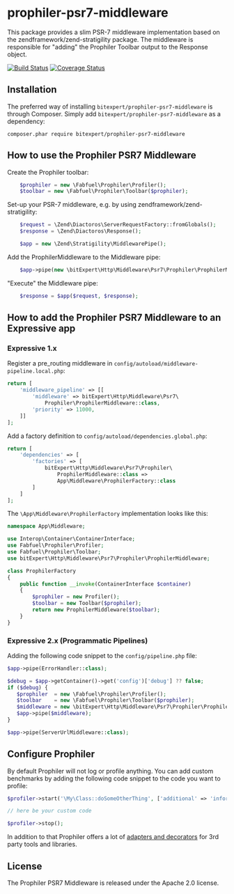 # prophiler-psr7-middleware
This package provides a slim PSR-7 middleware implementation based on the zendframework/zend-stratigility package. The
middleware is responsible for "adding" the Prophiler Toolbar output to the Response object.

[![Build Status](https://travis-ci.org/bitExpert/prophiler-psr7-middleware.svg?branch=master)](https://travis-ci.org/bitExpert/prophiler-psr7-middleware)
[![Coverage Status](https://coveralls.io/repos/github/bitExpert/prophiler-psr7-middleware/badge.svg?branch=master)](https://coveralls.io/github/bitExpert/prophiler-psr7-middleware?branch=master)

## Installation

The preferred way of installing `bitexpert/prophiler-psr7-middleware` is through Composer. Simply add 
`bitexpert/prophiler-psr7-middleware` as a dependency:

```
composer.phar require bitexpert/prophiler-psr7-middleware
```

## How to use the Prophiler PSR7 Middleware

Create the Prophiler toolbar:

```php
    $prophiler = new \Fabfuel\Prophiler\Profiler();
    $toolbar = new \Fabfuel\Prophiler\Toolbar($prophiler);
```

Set-up your PSR-7 middleware, e.g. by using zendframework/zend-stratigility:

```php
    $request = \Zend\Diactoros\ServerRequestFactory::fromGlobals();
    $response = \Zend\Diactoros\Response();

    $app = new \Zend\Stratigility\MiddlewarePipe();
```

Add the ProphilerMiddleware to the Middleware pipe:

```php
    $app->pipe(new \bitExpert\Http\Middleware\Psr7\Prophiler\ProphilerMiddleware($toolbar));
```

"Execute" the Middleware pipe:

```php
    $response = $app($request, $response);
```

## How to add the Prophiler PSR7 Middleware to an Expressive app

### Expressive 1.x

Register a pre_routing middleware in `config/autoload/middleware-pipeline.local.php`:

```php
return [
    'middleware_pipeline' => [[
        'middleware' => bitExpert\Http\Middleware\Psr7\
            Prophiler\ProphilerMiddleware::class,
        'priority' => 11000,
    ]]
];
```

Add a factory definition to `config/autoload/dependencies.global.php`:

```php
return [
    'dependencies' => [
        'factories' => [
            bitExpert\Http\Middleware\Psr7\Prophiler\
                ProphilerMiddleware::class =>
                App\Middleware\ProphilerFactory::class
        ]
    ]
];
```

The `\App\Middleware\ProphilerFactory` implementation looks like this:

```php
namespace App\Middleware;

use Interop\Container\ContainerInterface;
use Fabfuel\Prophiler\Profiler;
use Fabfuel\Prophiler\Toolbar;
use bitExpert\Http\Middleware\Psr7\Prophiler\ProphilerMiddleware;

class ProphilerFactory
{
    public function __invoke(ContainerInterface $container)
    {
        $prophiler = new Profiler();
        $toolbar = new Toolbar($prophiler);
        return new ProphilerMiddleware($toolbar);
    }
}
```

### Expressive 2.x (Programmatic Pipelines)

Adding the following code snippet to the `config/pipeline.php` file:

```php
$app->pipe(ErrorHandler::class);

$debug = $app->getContainer()->get('config')['debug'] ?? false;
if ($debug) {
   $prophiler  = new \Fabfuel\Prophiler\Profiler();
   $toolbar    = new \Fabfuel\Prophiler\Toolbar($prophiler);
   $middleware = new \bitExpert\Http\Middleware\Psr7\Prophiler\ProphilerMiddleware($toolbar);
   $app->pipe($middleware);
}

$app->pipe(ServerUrlMiddleware::class);
```

## Configure Prophiler

By default Prophiler will not log or profile anything. You can add custom benchmarks by adding
the following code snippet to the code you want to profile:

```php
$profiler->start('\My\Class::doSomeOtherThing', ['additional' => 'information'], 'My Component');

// here be your custom code

$profiler->stop();
```

In addition to that Prophiler offers a lot of [adapters and decorators](https://github.com/fabfuel/prophiler#adapters-and-decorators) 
for 3rd party tools and libraries.

## License

The Prophiler PSR7 Middleware is released under the Apache 2.0 license.
